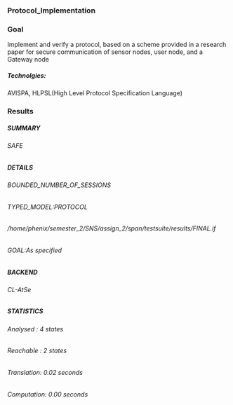 ### Protocol_Implementation

### Goal
Implement and verify a protocol, based on a scheme provided in a research paper for secure communication of sensor nodes, user node, and  a Gateway node

##### Technolgies: 
AVISPA, HLPSL(High Level Protocol Specification Language)

### Results

##### SUMMARY
###### SAFE

##### DETAILS
###### BOUNDED_NUMBER_OF_SESSIONS
###### TYPED_MODEL:PROTOCOL
######  /home/phenix/semester_2/SNS/assign_2/span/testsuite/results/FINAL.if

###### GOAL:As specified 

##### BACKEND
###### CL-AtSe

##### STATISTICS
###### Analysed   : 4 states
###### Reachable  : 2 states
###### Translation: 0.02 seconds
###### Computation: 0.00 seconds

